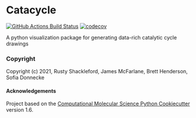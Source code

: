 Catacycle
==============================
[//]: # (Badges)
[![GitHub Actions Build Status](https://github.com/REPLACE_WITH_OWNER_ACCOUNT/catacycle/workflows/CI/badge.svg)](https://github.com/REPLACE_WITH_OWNER_ACCOUNT/catacycle/actions?query=workflow%3ACI)
[![codecov](https://codecov.io/gh/REPLACE_WITH_OWNER_ACCOUNT/Catacycle/branch/master/graph/badge.svg)](https://codecov.io/gh/REPLACE_WITH_OWNER_ACCOUNT/Catacycle/branch/master)


A python visualization package for generating data-rich catalytic cycle drawings

### Copyright

Copyright (c) 2021, Rusty Shackleford, James McFarlane, Brett Henderson, Sofia Donnecke


#### Acknowledgements
 
Project based on the 
[Computational Molecular Science Python Cookiecutter](https://github.com/molssi/cookiecutter-cms) version 1.6.
